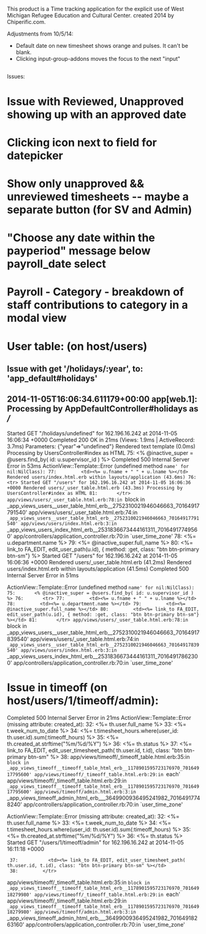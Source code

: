 This product is a Time tracking application for the explicit use of West Michigan Refugee Education and Cultural Center. created 2014 by Chiperific.com.

Adjustments from 10/5/14:
* Default date on new timesheet shows orange and pulses. It can't be blank.
* Clicking input-group-addons moves the focus to the next "input"




##
Issues:
# Issue with Reviewed, Unapproved showing up with an approved date
# Clicking icon next to field for datepicker
# Show only unapproved && unreviewed timesheets -- maybe a separate button (for SV and Admin)
# "Choose any date within the payperiod" message below payroll_date select
# Payroll - Category - breakdown of staff contributions to category in a modal view



# User table: (on host/users)
## Issue with  get '/holidays/:year', to: 'app_default#holidays'
## 2014-11-05T16:06:34.611179+00:00 app[web.1]: Processing by AppDefaultController#holidays as */*
 Started GET "/holidays/undefined" for 162.196.16.242 at 2014-11-05 16:06:34 +0000
 Completed 200 OK in 21ms (Views: 1.9ms | ActiveRecord: 3.7ms)
   Parameters: {"year"=>"undefined"}
   Rendered text template (0.0ms)
 Processing by UsersController#index as HTML
     75:       <% @inactive_super = @users.find_by( id: u.supervisor_id ) %>
 Completed 500 Internal Server Error in 53ms
 ActionView::Template::Error (undefined method `name' for nil:NilClass):
     77:         <td><%= u.fname + " " + u.lname %></td>
   Rendered users/index.html.erb within layouts/application (43.6ms)
     76:       <tr>
 Started GET "/users" for 162.196.16.242 at 2014-11-05 16:06:36 +0000
   Rendered users/_user_table.html.erb (43.3ms)
 Processing by UsersController#index as HTML
     81:       </tr>
   app/views/users/_user_table.html.erb:78:in `block in _app_views_users__user_table_html_erb__2752310021946046663_70164917791540'
   app/views/users/_user_table.html.erb:74:in `_app_views_users__user_table_html_erb__2752310021946046663_70164917791540'
   app/views/users/index.html.erb:3:in `_app_views_users_index_html_erb__2531836673444161311_70164917749560'
   app/controllers/application_controller.rb:70:in `user_time_zone'
     78:         <td><%= u.department.name %></td>
     79:         <td><%= @inactive_super.full_name %></td>
     80:         <td><%= link_to FA_EDIT, edit_user_path(u.id), { method: :get, class: "btn btn-primary btn-sm"} %></td>
 Started GET "/users" for 162.196.16.242 at 2014-11-05 16:06:36 +0000
   Rendered users/_user_table.html.erb (41.2ms)
   Rendered users/index.html.erb within layouts/application (41.5ms)
 Completed 500 Internal Server Error in 51ms
 
 ActionView::Template::Error (undefined method `name' for nil:NilClass):
     75:       <% @inactive_super = @users.find_by( id: u.supervisor_id ) %>
     76:       <tr>
     77:         <td><%= u.fname + " " + u.lname %></td>
     78:         <td><%= u.department.name %></td>
     79:         <td><%= @inactive_super.full_name %></td>
     80:         <td><%= link_to FA_EDIT, edit_user_path(u.id), { method: :get, class: "btn btn-primary btn-sm"} %></td>
     81:       </tr>
   app/views/users/_user_table.html.erb:78:in `block in _app_views_users__user_table_html_erb__2752310021946046663_70164917839540'
   app/views/users/_user_table.html.erb:74:in `_app_views_users__user_table_html_erb__2752310021946046663_70164917839540'
   app/views/users/index.html.erb:3:in `_app_views_users_index_html_erb__2531836673444161311_70164917862300'
   app/controllers/application_controller.rb:70:in `user_time_zone'

# Issue in timeoff (on host/users/1/timeoff/admin):
 Completed 500 Internal Server Error in 21ms
 ActionView::Template::Error (missing attribute: created_at):
     32:           <td><%= th.user.full_name %></td>
     33:           <td><%= t.week_num_to_date %></td>
     34:           <td><%= t.timesheet_hours.where(user_id: th.user.id).sum(:timeoff_hours) %></td>
     35:           <td class="hidden-xs"><%= th.created_at.strftime("%m/%d/%Y") %></td>
     36:           <td><%= th.status %></td>
     37:           <td><%= link_to FA_EDIT, edit_user_timesheet_path( th.user.id, t.id), class: "btn btn-primary btn-sm" %></td>
     38:         </tr>
   app/views/timeoff/_timeoff_table.html.erb:35:in `block in _app_views_timeoff__timeoff_table_html_erb__1178901595723176970_70164917795600'
   app/views/timeoff/_timeoff_table.html.erb:29:in `each'
   app/views/timeoff/_timeoff_table.html.erb:29:in `_app_views_timeoff__timeoff_table_html_erb__1178901595723176970_70164917795600'
   app/views/timeoff/admin.html.erb:3:in `_app_views_timeoff_admin_html_erb___3649900936495241982_70164917748240'
   app/controllers/application_controller.rb:70:in `user_time_zone'
 
 ActionView::Template::Error (missing attribute: created_at):
     32:           <td><%= th.user.full_name %></td>
     33:           <td><%= t.week_num_to_date %></td>
     34:           <td><%= t.timesheet_hours.where(user_id: th.user.id).sum(:timeoff_hours) %></td>
     35:           <td class="hidden-xs"><%= th.created_at.strftime("%m/%d/%Y") %></td>
     36:           <td><%= th.status %></td>
 Started GET "/users/1/timeoff/admin" for 162.196.16.242 at 2014-11-05 16:11:18 +0000
 
 
     37:           <td><%= link_to FA_EDIT, edit_user_timesheet_path( th.user.id, t.id), class: "btn btn-primary btn-sm" %></td>
     38:         </tr>
   app/views/timeoff/_timeoff_table.html.erb:35:in `block in _app_views_timeoff__timeoff_table_html_erb__1178901595723176970_70164918279980'
   app/views/timeoff/_timeoff_table.html.erb:29:in `each'
   app/views/timeoff/_timeoff_table.html.erb:29:in `_app_views_timeoff__timeoff_table_html_erb__1178901595723176970_70164918279980'
   app/views/timeoff/admin.html.erb:3:in `_app_views_timeoff_admin_html_erb___3649900936495241982_70164918263160'
   app/controllers/application_controller.rb:70:in `user_time_zone'